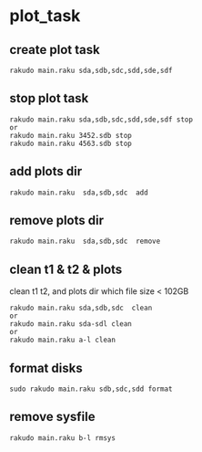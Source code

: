 # plot_task

## create plot task
```
rakudo main.raku sda,sdb,sdc,sdd,sde,sdf
```

## stop plot task
```
rakudo main.raku sda,sdb,sdc,sdd,sde,sdf stop
or 
rakudo main.raku 3452.sdb stop
rakudo main.raku 4563.sdb stop 
```

## add plots dir
```
rakudo main.raku  sda,sdb,sdc  add
```

## remove plots dir
```
rakudo main.raku  sda,sdb,sdc  remove
```

## clean t1 & t2 & plots
clean t1 t2, and plots dir which file size < 102GB
```
rakudo main.raku sda,sdb,sdc  clean
or
rakudo main.raku sda-sdl clean
or 
rakudo main.raku a-l clean
```

## format disks
```
sudo rakudo main.raku sdb,sdc,sdd format
```

## remove sysfile 
```
rakudo main.raku b-l rmsys
```




